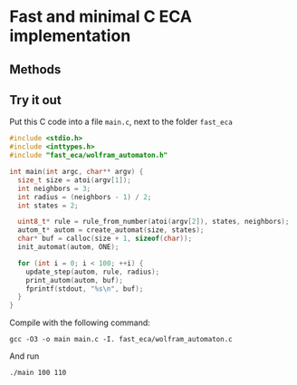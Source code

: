 # Fast and minimal C ECA implementation

## Methods

## Try it out

Put this C code into a file `main.c`, next to the folder `fast_eca`
``` C
#include <stdio.h>
#include <inttypes.h>
#include "fast_eca/wolfram_automaton.h"

int main(int argc, char** argv) {
  size_t size = atoi(argv[1]);
  int neighbors = 3;
  int radius = (neighbors - 1) / 2;
  int states = 2;

  uint8_t* rule = rule_from_number(atoi(argv[2]), states, neighbors);
  autom_t* autom = create_automat(size, states);
  char* buf = calloc(size + 1, sizeof(char));
  init_automat(autom, ONE);

  for (int i = 0; i < 100; ++i) {
    update_step(autom, rule, radius);
    print_autom(autom, buf);
    fprintf(stdout, "%s\n", buf);
  }
}
```

Compile with the following command:
```
gcc -O3 -o main main.c -I. fast_eca/wolfram_automaton.c
```

And run
```
./main 100 110
```
